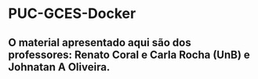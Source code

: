 # PUC-GCES-Docker

## O material apresentado aqui são dos professores: Renato Coral e Carla Rocha (UnB) e Johnatan A Oliveira. 
